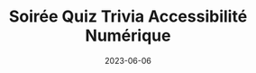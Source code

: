 ---
title: "Soirée Quiz Trivia Accessibilité Numérique"
description: <p class="py-2">Le 6 juin 2023 à partir de 18&nbsp;h venez mesurer vos connaissances en accessibilité numérique ou en apprendre plus sur le sujet au Resto-Pub 100 Génies à l'École de technologie supérieure (ÉTS), 530, rue Peel, Montréal.</p>
summary: "<p>a11yMTL organise une soirée de quiz avec des questions sur l'accessibilité numérique.</p>"
date: 2023-06-06
start: 18:00
end: 20:00
location: École de technologie supérieure (ÉTS)
address: 530, rue Peel, Montréal
attendees:
meetupURL:
tags:
layout: layouts/base.njk
---